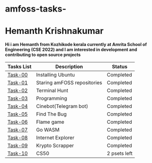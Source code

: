 # amfoss-tasks-
# Hemanth Krishnakumar

**Hi i am Hemanth from Kozhikode kerala currently at Amrita School of Engineering (CSE 2022)
 and I am interested in development and contributing to open source projects**

**Tasks List**|**Description**|**Status**
--------------|---------------|---------------
[Task-00](https://github.com/Wreck-X/amfoss-tasks/tree/main/task-0)|Installing Ubuntu|Completed
[Task-01](https://github.com/Wreck-X/amfoss-tasks/tree/main/task-1)|Staring amFOSS repositories|Completed
[Task-02](https://github.com/Wreck-X/amfoss-tasks/tree/main/task-2)|Terminal Hunt|Completed
[Task-03](https://github.com/Wreck-X/amfoss-tasks/tree/main/task-3)|Programming|Completed
[Task-04](https://github.com/Wreck-X/amfoss-tasks/tree/main/task-4)|Cinebot(Telegram bot)|Completed
[Task-05](https://github.com/Wreck-X/amfoss-tasks/tree/main/task-5)|Find The Bug|Completed
[Task-06](https://github.com/Wreck-X/amfoss-tasks/tree/main/task-6)|Flame game|Completed
[Task-07](https://github.com/Wreck-X/amfoss-tasks/tree/main/task-7)|Go WASM|Completed
[Task-08](https://github.com/Wreck-X/amfoss-tasks/tree/main/task-8)|Internet Explorer|Completed
[Task-09](https://github.com/Wreck-X/amfoss-tasks/tree/main/task-9)|Krypto Scrapper|Completed
[Task-10](https://github.com/Wreck-X/amfoss-tasks/tree/main/task-10)|CS50|2 psets left
